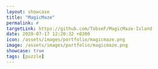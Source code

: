 ```yaml
---
layout: showcase
title: "MagicMaze"
permalink: #
targetLink: https://github.com/TobseF/MagicMaze-Island
date: 2020-07-17 12:20:32 +0200
icon: /assets/images/portfolio/magicmaze.png
image: /assets/images/portfolio/magicmaze.png
showcase: true
tags: [puzzle]
---
```

